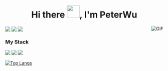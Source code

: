 <h1 align="center">Hi there <img src="https://github.com/sudnyeshtalekar/sudnyeshtalekar/blob/master/Assets/Hi.gif" width="40px">, I'm PeterWu</h1>

<img align="center" src="https://img.shields.io/badge/Android-Developer-brightgreen" />
<img align="center" src="https://img.shields.io/badge/Kotlin-Lover-blueviolet" />
<img align="center" src="https://img.shields.io/badge/Java-Enthusiast-yellow" />

<img align="right" alt="GIF" src="https://user-images.githubusercontent.com/45736174/136896836-895d383d-5846-439f-8972-fc18441cf7d6.gif" />

### My Stack
<img src="https://camo.githubusercontent.com/dc389303f8684ada0aa896d781fb5f6c1779587af38dea483ad62033d0207e49/68747470733a2f2f696d672e736869656c64732e696f2f62616467652f416e64726f69642d5f2d5f3f7374796c653d666f722d7468652d6261646765266c6f676f3d616e64726f6964266c6162656c436f6c6f723d776869746526636f6c6f723d7768697465266c6f676f436f6c6f723d677265656e"/>

<img src="https://camo.githubusercontent.com/a03b9d201d465080af1edab0567a0b3f2753b94a8b082cf0ecf4552cc062ca80/68747470733a2f2f696d672e736869656c64732e696f2f62616467652f4b6f746c696e2d5f2d5f3f7374796c653d666f722d7468652d6261646765266c6f676f3d6b6f746c696e266c6162656c436f6c6f723d776869746526636f6c6f723d7768697465"/>

<img src="https://camo.githubusercontent.com/47deda33ab55aea9fde506e66fb1aa9468ee27570511cdae178750e1be53174e/68747470733a2f2f696d672e736869656c64732e696f2f62616467652f4a6176612d5f2d5f3f7374796c653d666f722d7468652d6261646765266c6f676f3d6a617661266c6162656c436f6c6f723d776869746526636f6c6f723d7768697465266c6f676f436f6c6f723d303037333936"/>

<!--
**PeterWu520/PeterWu520** is a ✨ _special_ ✨ repository because its `README.md` (this file) appears on your GitHub profile.

Here are some ideas to get you started:

- 🔭 I’m currently working on ...
- 🌱 I’m currently learning ...
- 👯 I’m looking to collaborate on ...
- 🤔 I’m looking for help with ...
- 💬 Ask me about ...
- 📫 How to reach me: ...
- 😄 Pronouns: ...
- ⚡ Fun fact: ...
-->

[![Top Langs](https://github-readme-stats.vercel.app/api/top-langs/?username=PeterQF&hide=jupyter%20notebook&show_icons=true&layout=compact&hide_border=true)](https://github.com/anuraghazra/github-readme-stats)
